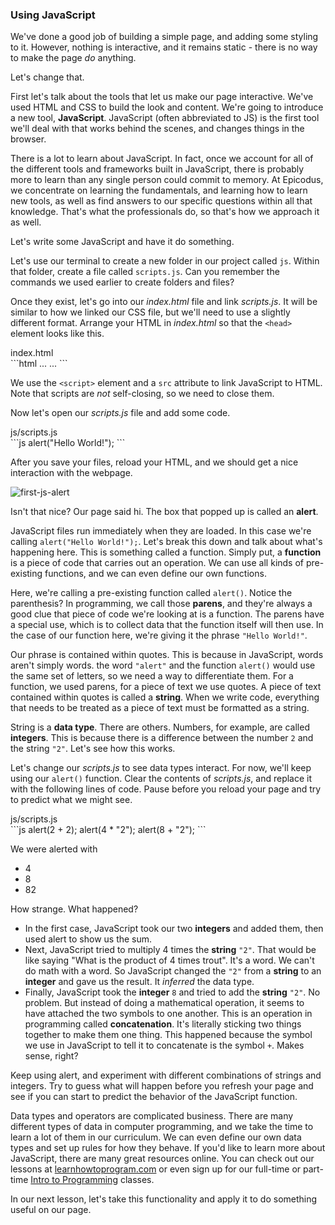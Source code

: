 ### Using JavaScript

We've done a good job of building a simple page, and adding some styling to it. However, nothing is interactive, and it remains static - there is no way to make the page *do* anything.

Let's change that.

First let's talk about the tools that let us make our page interactive. We've used HTML and CSS to build the look and content. We're going to introduce a new tool, **JavaScript**. JavaScript (often abbreviated to JS) is the first tool we'll deal with that works behind the scenes, and changes things in the browser.

There is a lot to learn about JavaScript. In fact, once we account for all of the different tools and frameworks built in JavaScript, there is probably more to learn than any single person could commit to memory. At Epicodus, we concentrate on learning the fundamentals, and learning how to learn new tools, as well as find answers to our specific questions within all that knowledge. That's what the professionals do, so that's how we approach it as well.

Let's write some JavaScript and have it do something.

Let's use our terminal to create a new folder in our project called `js`. Within that folder, create a file called `scripts.js`. Can you remember the commands we used earlier to create folders and files?

Once they exist, let's go into our *index.html* file and link *scripts.js*. It will be similar to how we linked our CSS file, but we'll need to use a slightly different format. Arrange your HTML in *index.html* so that the `<head>` element looks like this.

<div class="filename">index.html</div>
```html
...
<head>
  <link rel="stylesheet" href="https://maxcdn.bootstrapcdn.com/bootstrap/3.3.7/css/bootstrap.min.css">
  <link rel="stylesheet" href="css/styles.css">
  <script src="js/scripts.js"></script>
  <title>Epicodus Workshop Project</title>
</head>
...
```

We use the `<script>` element and a `src` attribute to link JavaScript to HTML. Note that scripts are *not* self-closing, so we need to close them.

Now let's open our *scripts.js* file and add some code.

<div class="filename">js/scripts.js</div>
```js
alert("Hello World!");
```

After you save your files, reload your HTML, and we should get a nice interaction with the webpage.



![first-js-alert](https://www.dropbox.com/s/816vdn9hhv5u3z5/first-js-alert.png?raw=1)

Isn't that nice? Our page said hi. The box that popped up is called an **alert**.

JavaScript files run immediately when they are loaded. In this case we're calling `alert("Hello World!");`. Let's break this down and talk about what's happening here. This is something called a function. Simply put, a **function** is a piece of code that carries out an operation. We can use all kinds of pre-existing functions, and we can even define our own functions.

Here, we're calling a pre-existing function called `alert()`. Notice the parenthesis? In programming, we call those **parens**, and they're always a good clue that piece of code we're looking at is a function. The parens have a special use, which is to collect data that the function itself will then use. In the case of our function here, we're giving it the phrase `"Hello World!"`.

Our phrase is contained within quotes. This is because in JavaScript, words aren't simply words. the word `"alert"` and the function `alert()` would use the same set of letters, so we need a way to differentiate them. For a function, we used parens, for a piece of text we use quotes. A piece of text contained within quotes is called a **string**. When we write code, everything that needs to be treated as a piece of text must be formatted as a string.

String is a **data type**. There are others. Numbers, for example, are called **integers**. This is because there is a difference between the number `2` and the string `"2"`. Let's see how this works.

Let's change our *scripts.js* to see data types interact. For now, we'll keep using our `alert()` function. Clear the contents of *scripts.js*, and replace it with the following lines of code. Pause before you reload your page and try to predict what we might see.

<div class="filename">js/scripts.js</div>
```js
alert(2 + 2);
alert(4 * "2");
alert(8 + "2");
```

We were alerted with

* 4
* 8
* 82

How strange. What happened?

* In the first case, JavaScript took our two **integers** and added them, then used alert to show us the sum.
* Next, JavaScript tried to multiply 4 times the **string** `"2"`. That would be like saying "What is the product of 4 times trout". It's a word. We can't do math with a word. So JavaScript changed the `"2"` from a **string** to an **integer** and gave us the result. It *inferred* the data type.
* Finally, JavaScript took the **integer** `8` and tried to add the **string** `"2"`. No problem. But instead of doing a mathematical operation, it seems to have attached the two symbols to one another. This is an operation in programming called **concatenation**. It's literally sticking two things together to make them one thing. This happened because the symbol we use in JavaScript to tell it to concatenate is the symbol `+`. Makes sense, right?

Keep using alert, and experiment with different combinations of strings and integers. Try to guess what will happen before you refresh your page and see if you can start to predict the behavior of the JavaScript function.

Data types and operators are complicated business. There are many different types of data in computer programming, and we take the time to learn a lot of them in our curriculum. We can even define our own data types and set up rules for how they behave. If you'd like to learn more about JavaScript, there are many great resources online. You can check out our lessons at [learnhowtoprogram.com](https://www.learnhowtoprogram.com/intro-to-programming/javascript-and-jquery-c950c9ce-679c-4678-ab1f-11881b766e22) or even sign up for our full-time or part-time [Intro to Programming](https://www.epicodus.com/) classes.

In our next lesson, let's take this functionality and apply it to do something useful on our page.
